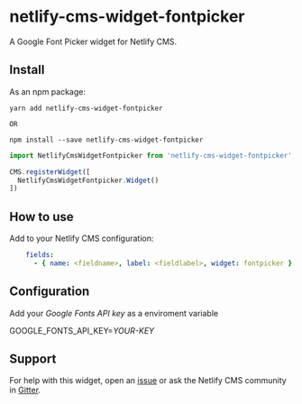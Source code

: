 # netlify-cms-widget-fontpicker

A Google Font Picker widget for Netlify CMS.

## Install

As an npm package:

```shell
yarn add netlify-cms-widget-fontpicker

OR

npm install --save netlify-cms-widget-fontpicker
```

```js
import NetlifyCmsWidgetFontpicker from 'netlify-cms-widget-fontpicker';

CMS.registerWidget([
  NetlifyCmsWidgetFontpicker.Widget()
])
```

## How to use

Add to your Netlify CMS configuration:

```yaml
    fields:
      - { name: <fieldname>, label: <fieldlabel>, widget: fontpicker }
```

## Configuration

Add your *Google Fonts API key* as a enviroment variable

GOOGLE_FONTS_API_KEY=*YOUR-KEY*


## Support

For help with this widget, open an [issue](https://github.com/sekmet/netlify-cms-widget-fontpicker) or ask the Netlify CMS community in [Gitter](https://gitter.im/netlify/netlifycms).
